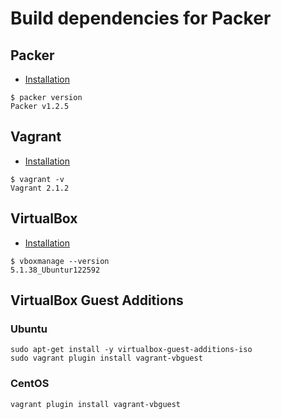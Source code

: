 # Build dependencies for Packer

## Packer

- [Installation](https://www.packer.io/intro/getting-started/install.html)

```console
$ packer version
Packer v1.2.5
```

## Vagrant

- [Installation](https://www.vagrantup.com/docs/installation/)

```console
$ vagrant -v
Vagrant 2.1.2
```

## VirtualBox

- [Installation](https://www.virtualbox.org/)

```console
$ vboxmanage --version
5.1.38_Ubuntur122592
```

## VirtualBox Guest Additions

### Ubuntu

```console
sudo apt-get install -y virtualbox-guest-additions-iso
sudo vagrant plugin install vagrant-vbguest
```

### CentOS

```console
vagrant plugin install vagrant-vbguest
```

